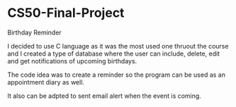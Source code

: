 # CS50-Final-Project

Birthday Reminder

I decided to use C language as it was the most used one thruout the course and I created a type of database where the user can include, delete, edit and get notifications of upcoming birthdays.

The code idea was to create a reminder so the program can be used as an appointment diary as well.

It also can be adpted to sent email alert when the event is coming.
